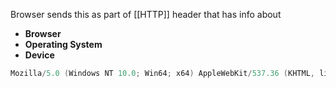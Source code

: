 Browser sends this as part of [[HTTP]] header that has info about
- **Browser**
- **Operating System**
- **Device**
``` c
Mozilla/5.0 (Windows NT 10.0; Win64; x64) AppleWebKit/537.36 (KHTML, like Gecko) Chrome/134.0.0.0 Safari/537.36
```

